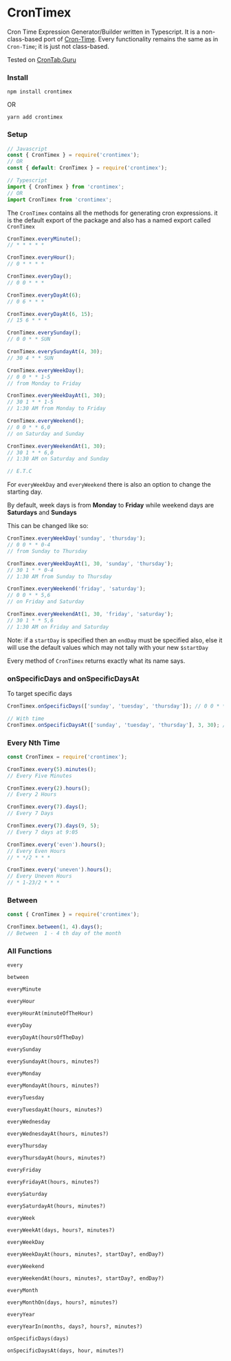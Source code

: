 # CronTimex

Cron Time Expression Generator/Builder written in Typescript. It is a non-class-based port of [Cron-Time](https://github.com/trapcodeio/cron-time). Every functionality remains the same as in `Cron-Time`; it is just not class-based.

Tested on [CronTab.Guru](https://crontab.guru)

### Install

```console
npm install crontimex
```

OR

```console
yarn add crontimex
```

### Setup

```javascript
// Javascript
const { CronTimex } = require('crontimex');
// OR
const { default: CronTimex } = require('crontimex');

// Typescript
import { CronTimex } from 'crontimex';
// OR
import CronTimex from 'crontimex';
```

The `CronTimex` contains all the methods for generating cron expressions.
it is the default export of the package and also has a named export called `CronTimex`

```javascript
CronTimex.everyMinute();
// * * * * *

CronTimex.everyHour();
// 0 * * * *

CronTimex.everyDay();
// 0 0 * * *

CronTimex.everyDayAt(6);
// 0 6 * * *

CronTimex.everyDayAt(6, 15);
// 15 6 * * *

CronTimex.everySunday();
// 0 0 * * SUN

CronTimex.everySundayAt(4, 30);
// 30 4 * * SUN

CronTimex.everyWeekDay();
// 0 0 * * 1-5
// from Monday to Friday

CronTimex.everyWeekDayAt(1, 30);
// 30 1 * * 1-5
// 1:30 AM from Monday to Friday

CronTimex.everyWeekend();
// 0 0 * * 6,0
// on Saturday and Sunday

CronTimex.everyWeekendAt(1, 30);
// 30 1 * * 6,0
// 1:30 AM on Saturday and Sunday

// E.T.C
```

For `everyWeekDay` and `everyWeekend` there is also an option to change the starting day.

By default, week days is from **Monday** to **Friday** while weekend days are **Saturdays** and **Sundays**

This can be changed like so:

```javascript
CronTimex.everyWeekDay('sunday', 'thursday');
// 0 0 * * 0-4
// from Sunday to Thursday

CronTimex.everyWeekDayAt(1, 30, 'sunday', 'thursday');
// 30 1 * * 0-4
// 1:30 AM from Sunday to Thursday

CronTimex.everyWeekend('friday', 'saturday');
// 0 0 * * 5,6
// on Friday and Saturday

CronTimex.everyWeekendAt(1, 30, 'friday', 'saturday');
// 30 1 * * 5,6
// 1:30 AM on Friday and Saturday
```

Note: if a `startDay` is specified then an `endDay` must be specified also, else it will use the default values which
may not tally with your new `$startDay`

Every method of `CronTimex` returns exactly what its name says.

### onSpecificDays and onSpecificDaysAt

To target specific days

```javascript
CronTimex.onSpecificDays(['sunday', 'tuesday', 'thursday']); // 0 0 * * 0,2,4

// With time
CronTimex.onSpecificDaysAt(['sunday', 'tuesday', 'thursday'], 3, 30); // 0 0 * * 0,2,4
```

### Every Nth Time

```javascript
const CronTimex = require('crontimex');

CronTimex.every(5).minutes();
// Every Five Minutes

CronTimex.every(2).hours();
// Every 2 Hours

CronTimex.every(7).days();
// Every 7 Days

CronTimex.every(7).days(9, 5);
// Every 7 days at 9:05

CronTimex.every('even').hours();
// Every Even Hours
// * */2 * * *

CronTimex.every('uneven').hours();
// Every Uneven Hours
// * 1-23/2 * * *
```

### Between

```javascript
const { CronTimex } = require('crontimex');

CronTimex.between(1, 4).days();
// Between  1 - 4 th day of the month
```

### All Functions

`every`

`between`

`everyMinute`

`everyHour`

`everyHourAt(minuteOfTheHour)`

`everyDay`

`everyDayAt(hoursOfTheDay)`

`everySunday`

`everySundayAt(hours, minutes?)`

`everyMonday`

`everyMondayAt(hours, minutes?)`

`everyTuesday`

`everyTuesdayAt(hours, minutes?)`

`everyWednesday`

`everyWednesdayAt(hours, minutes?)`

`everyThursday`

`everyThursdayAt(hours, minutes?)`

`everyFriday`

`everyFridayAt(hours, minutes?)`

`everySaturday`

`everySaturdayAt(hours, minutes?)`

`everyWeek`

`everyWeekAt(days, hours?, minutes?)`

`everyWeekDay`

`everyWeekDayAt(hours, minutes?, startDay?, endDay?)`

`everyWeekend`

`everyWeekendAt(hours, minutes?, startDay?, endDay?)`

`everyMonth`

`everyMonthOn(days, hours?, minutes?)`

`everyYear`

`everyYearIn(months, days?, hours?, minutes?)`

`onSpecificDays(days)`

`onSpecificDaysAt(days, hour, minutes?)`
